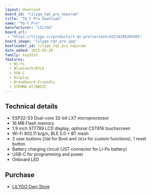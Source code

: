 ```yaml
---
layout: download
board_id: "lilygo_tqt_pro_nopsram"
title: "TQ-T Pro Download"
name: "TQ-T Pro"
manufacturer: "LILYGO"
board_url:
 - "https://lilygo.cc/products/t-qt-pro?variant=43214296285365"
board_image: "lilygo_tqt_pro.jpg"
bootloader_id: lilygo_tqt_pro_nopsram
date_added: 2025-03-20
family: esp32s3
features:
  - Wi-Fi
  - Bluetooth/BTLE
  - USB-C
  - Display
  - Breadboard-Friendly
  - STEMMA QT/QWIIC
---
```


## Technical details

* ESP32-S3 Dual-core 32-bit LX7 microprocessor
* 16 MB Flash memory
* 1.9 inch ST7789 LCD display, optional CST816 touchscreen
* Wi-Fi 802.11 b/g/n, BLE 5.0 + BT mesh
* 2 user buttons (`IO0` for Boot and `IO14` for custom functions), 1 reset button
* Battery charging circuit (JST connector for Li-Po battery)
* USB-C for programming and power
* Onboard LED

## Purchase

* [LILYGO Own Store](https://lilygo.cc/products/t-qt-pro?variant=43214296285365)
